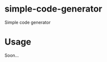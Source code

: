 simple-code-generator
=====================

Simple code generator

Usage
=====================
Soon...
